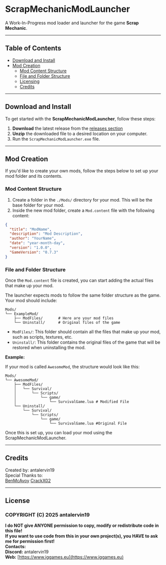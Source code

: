 # ScrapMechanicModLauncher

A Work-In-Progress mod loader and launcher for the game **Scrap Mechanic**.

---

## Table of Contents

- [Download and Install](#download-and-install)
- [Mod Creation](#mod-creation)
  - [Mod Content Structure](#mod-content-structure)
  - [File and Folder Structure](#file-and-folder-structure)
  - [Licensing](#license)
  - [Credits](#credits)

---

## Download and Install

To get started with the **ScrapMechanicModLauncher**, follow these steps:

1. **Download** the latest release from the [releases section](https://github.com/antalervin19/ScrapMechanicModLauncher/releases)
2. **Unzip** the downloaded file to a desired location on your computer.
3. Run the `ScrapMechanicModLauncher.exe` file.

---

## Mod Creation

If you'd like to create your own mods, follow the steps below to set up your mod folder and its contents.

### Mod Content Structure

1. Create a folder in the `./Mods/` directory for your mod. This will be the base folder for your mod.
2. Inside the new mod folder, create a `Mod.content` file with the following content:

```json
{
  "title": "ModName",
  "description": "Mod Description",
  "author": "YourName",
  "date": "year-month-day",
  "version": "1.0.0",
  "GameVersion": "0.7.3"
}
```

### File and Folder Structure

Once the `Mod.content` file is created, you can start adding the actual files that make up your mod.

The launcher expects mods to follow the same folder structure as the game. Your mod should include:

```plaintext
Mods/
└── ExampleMod/
    ├── ModFiles/       # Here are your mod files
    └── Uninstall/      # Original files of the game
```

- `ModFiles/`: This folder should contain all the files that make up your mod, such as scripts, textures, etc.
- `Uninstall/`: This folder contains the original files of the game that will be restored when uninstalling the mod.

**Example:**

If your mod is called `AwesomeMod`, the structure would look like this:

```plaintext
Mods/
└── AwesomeMod/
    ├── ModFiles/
    │   └── Survival/
    │       └── Scripts/
    │           └── game/
    │               └── SurvivalGame.lua # Modified File
    └── Uninstall/
        └── Survival/
            └── Scripts/
                └── game/
                    └── SurvivalGame.lua #Original File
```

Once this is set up, you can load your mod using the ScrapMechanicModLauncher.

---

## Credits 
 
Created by: antalervin19  
Special Thanks to:   
[BenMcAvoy](https://github.com/BenMcAvoy) 
[CrackX02](https://github.com/crackx02) 
 
---

## License

### COPYRIGHT (C) 2025 antalervin19
**I do NOT give ANYONE permission to copy, modify or redistribute code in this file!**  
**If you want to use code from this in your own project(s), you HAVE to ask me for permission first!**  
**Contacts:**  
**Discord:** antalervin19  
**Web:** [https://www.iggames.eu](https://www.iggames.eu)



